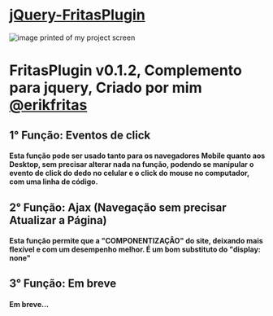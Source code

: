 # [jQuery-FritasPlugin](#title)

<img id="title" align="center" src="https://github.com/eriklutiel/jQuery-FritasPlugin/blob/main/prtscr_img01.png" alt="image printed of my project screen"/>

FritasPlugin v0.1.2, Complemento para jquery, Criado por mim [@erikfritas](https://www.instagram.com/erikfritas/)
=============================================

## 1° Função: Eventos de click
#### Esta função pode ser usado tanto para os navegadores Mobile quanto aos Desktop, sem precisar alterar nada na função, podendo se manipular o evento de click do dedo no celular e o click do mouse no computador, com uma linha de código.

## 2° Função: Ajax (Navegação sem precisar Atualizar a Página)
#### Esta função permite que a "COMPONENTIZAÇÂO" do site, deixando mais flexível e com um desempenho melhor. É um bom substituto do "display: none"

## 3° Função: Em breve
#### Em breve...
